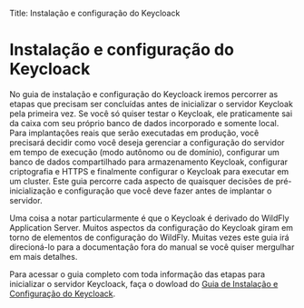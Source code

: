 Title: Instalação e configuração do Keycloack

# Instalação e configuração do Keycloack

No guia de instalação e configuração do Keycloack iremos percorrer as etapas que precisam ser concluídas antes de inicializar o servidor Keycloak pela primeira vez. Se você só quiser testar o Keycloak, ele praticamente sai da caixa com seu próprio banco de dados incorporado e somente local. Para implantações reais que serão executadas em produção, você precisará decidir como você deseja gerenciar a configuração do servidor em tempo de execução (modo autônomo ou de domínio), configurar um banco de dados compartilhado para armazenamento Keycloak, configurar criptografia e HTTPS e finalmente configurar o Keycloak para executar em um cluster. Este guia percorre cada aspecto de quaisquer decisões de pré-inicialização e configuração que você deve fazer antes de implantar o servidor.

Uma coisa a notar particularmente é que o Keycloak é derivado do WildFly Application Server. Muitos aspectos da configuração do Keycloak giram em torno de elementos de configuração do WildFly. Muitas vezes este guia irá direcioná-lo para a documentação fora do manual se você quiser mergulhar em mais detalhes.

Para acessar o guia completo com toda informação das etapas para inicializar o servidor Keycloack, faça o dowload do [Guia de Instalação e Configuração do Keycloack][1].

[1]:/pt-br/keycloack/Guia_de_instalação_configuração_keycloack.pdf

